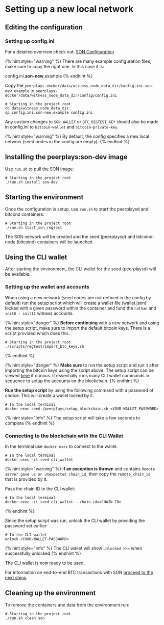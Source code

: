 # Setting up a new local network

## Editing the configuration

### Setting up config.ini

For a detailed overview check out: [SON Configuration](../son-configuration.md)

{% hint style="warning" %}
There are many example configuration files, make sure to copy the right one. In this case it is:

 config.ini.**son-new**.example
{% endhint %}

Copy the `peerplays-docker/data/witness_node_data_dir/config.ini.son-new.example` to `peerplays-docker/data/witness_node_data_dir/config/config.ini`

```text
# Starting in the project root
cd data/witness_node_data_dir
cp config.ini.son-new.example config.ini
```

Any custom changes to `SON_WALLET` or `BTC_REGTEST_KEY` should also be made in config.ini to `bitcoin-wallet` and `bitcoin-private-key`.

{% hint style="warning" %}
By default, the config specifies a new local network \(seed nodes in the config are empty\). 
{% endhint %}

## Installing the peerplays:son-dev image

Use `run.sh` to pull the SON image:

```text
# Starting in the project root
./run.sh install son-dev
```

## Starting the environment

Once the configuration is setup, use `run.sh` to start the peerplaysd and bitcond containers:

```text
# Starting in the project root
./run.sh start_son_regtest
```

The SON network will be created and the seed \(peerplaysd\) and bitcoind-node \(bitcoind\) containers will be launched. 

## Using the CLI wallet

After starting the environment, the CLI wallet for the seed \(peerplaysd\) will be available..

### Setting up the wallet and accounts

When using a new network \(seed nodes are not defined in the config by default\) run the setup script which will create a wallet file \(wallet.json\) locked with a given password within the container and fund the `nathan` and `init0 - init11` witness accounts. 

{% hint style="danger" %}
**Before continuing** with a new network and using the setup script, make sure to import the default bitcoin keys. There is a script provided which does this:

```text
# Starting in the project root
./scripts/regtest/import_btc_keys.sh
```
{% endhint %}

{% hint style="danger" %}
**Make sure** to run the setup script and run it after importing the bitcoin keys using the script above. The setup script can be viewed [here](https://gitlab.com/data-security-node/peerplays-docker/-/blob/release/data/setup_blockchain.sh) if curious. It essentially runs many CLI wallet commands in sequence to setup the accounts on the blockchain.
{% endhint %}

**Run the setup script** by using the following command with a password of choice. This will create a wallet locked by it.

```text
# In the local terminal
docker exec seed /peerplays/setup_blockchain.sh <YOUR-WALLET-PASSWORD>
```

{% hint style="info" %}
The setup script will take a few seconds to complete
{% endhint %}

### Connecting to the blockchain with the CLI Wallet

In the terminal use `docker exec` to connect to the wallet.

```text
# In the local terminal
docker exec -it seed cli_wallet
```

{% hint style="warning" %}
I**f an exception is thrown** and contains `Remote server gave us an unexpected chain_id`, then copy the `remote_chain_id` that is provided by it. 

Pass the chain ID to the CLI wallet:

```text
# In the local terminal
docker exec -it seed cli_wallet --chain-id=<CHAIN-ID>
```
{% endhint %}

Since the setup script was run, unlock the CLI wallet by providing the password set earlier:

```text
# In the CLI wallet
unlock <YOUR-WALLET-PASSWORD>
```

{% hint style="info" %}
The CLI wallet will show `unlocked >>>` when successfully unlocked
{% endhint %}

The CLI wallet is now ready to be used.

For information on end-to-end BTC transactions with SON [proceed to the next steps](../bitcoin-transactions.md). 

## Cleaning up the environment

To remove the containers and data from the environment run:

```text
# Starting in the project root
./run.sh clean son
```

